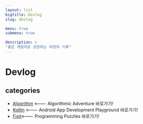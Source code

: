 ```yaml
---
layout: list
bigtitle: Devlog
slug: devlog

menu: true
submenu: true

description: >
"좋은 개발자로 성장하는 여정의 기록"
---
```




# Devlog

## categories

* [Algorithm] <--- Algorithmic Adventure 바로가기!
* [Kotlin] <--- Android App Development Playground 바로가기!
* [Fixit]<--- Programming Puzzles 바로가기!

[Algorithm]: /algorithm/
[Kotlin]: /kotlin/
[Fixit]: /fixit/
